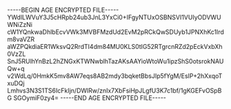 -----BEGIN AGE ENCRYPTED FILE-----
YWdlLWVuY3J5cHRpb24ub3JnL3YxCi0+IFgyNTUxOSBNSVI1VUIyODVWUWNiZzNi
cW1YQnkwaDhlbEcvVWk3MVBFMzdUd2EvM2pRCkQwSDUyb1JPNXhKc1lrdm8vaVZR
aWZPQkdiaER1WksvQ2RrdTI4dm84MU0KLS0tIG52RTgrcnRZd2pEckVxbXh0VzZL
SnJ5RUlhYnBzL2hZNGxKTWNwblhTazAKsAAYioWtoWu1ipzShS0otsrokNAUQw+q
v2WdLq/0HmkK5mv8AW7eqs8AB2mdy3bqketBbsJIp5fYgM/EsIP+2hXxqoTxuDQj
Lmhvs3N3S1TS6IcFkIjn/DWlRw/znIx7XbFsiHpJLgfU3K7c1bf/1gKGEFvOSpBG
SGOymiF0zy4=
-----END AGE ENCRYPTED FILE-----
